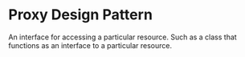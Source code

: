 # Proxy Design Pattern

An interface for accessing a particular resource. Such as a class that functions as an interface to a particular resource.
